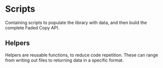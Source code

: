 # Scripts

Containing scripts to populate the library with data, and then build the complete Faded Copy API.

## Helpers

Helpers are reusable functions, to reduce code repetition. These can range from writing out files to returning data in a specific format.
